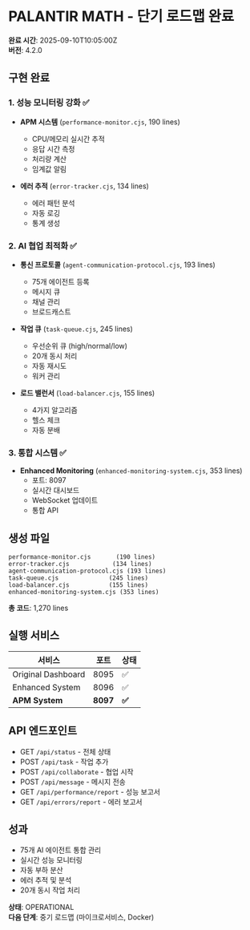 # PALANTIR MATH - 단기 로드맵 완료

**완료 시간**: 2025-09-10T10:05:00Z  
**버전**: 4.2.0

## 구현 완료

### 1. 성능 모니터링 강화 ✅
- **APM 시스템** (`performance-monitor.cjs`, 190 lines)
  - CPU/메모리 실시간 추적
  - 응답 시간 측정
  - 처리량 계산
  - 임계값 알림
  
- **에러 추적** (`error-tracker.cjs`, 134 lines)
  - 에러 패턴 분석
  - 자동 로깅
  - 통계 생성

### 2. AI 협업 최적화 ✅
- **통신 프로토콜** (`agent-communication-protocol.cjs`, 193 lines)
  - 75개 에이전트 등록
  - 메시지 큐
  - 채널 관리
  - 브로드캐스트
  
- **작업 큐** (`task-queue.cjs`, 245 lines)
  - 우선순위 큐 (high/normal/low)
  - 20개 동시 처리
  - 자동 재시도
  - 워커 관리
  
- **로드 밸런서** (`load-balancer.cjs`, 155 lines)
  - 4가지 알고리즘
  - 헬스 체크
  - 자동 분배

### 3. 통합 시스템 ✅
- **Enhanced Monitoring** (`enhanced-monitoring-system.cjs`, 353 lines)
  - 포트: 8097
  - 실시간 대시보드
  - WebSocket 업데이트
  - 통합 API

## 생성 파일
```
performance-monitor.cjs       (190 lines)
error-tracker.cjs            (134 lines)
agent-communication-protocol.cjs (193 lines)
task-queue.cjs              (245 lines)
load-balancer.cjs           (155 lines)
enhanced-monitoring-system.cjs (353 lines)
```
**총 코드**: 1,270 lines

## 실행 서비스
| 서비스 | 포트 | 상태 |
|--------|------|------|
| Original Dashboard | 8095 | ✅ |
| Enhanced System | 8096 | ✅ |
| **APM System** | **8097** | **✅** |

## API 엔드포인트
- GET `/api/status` - 전체 상태
- POST `/api/task` - 작업 추가
- POST `/api/collaborate` - 협업 시작
- POST `/api/message` - 메시지 전송
- GET `/api/performance/report` - 성능 보고서
- GET `/api/errors/report` - 에러 보고서

## 성과
- 75개 AI 에이전트 통합 관리
- 실시간 성능 모니터링
- 자동 부하 분산
- 에러 추적 및 분석
- 20개 동시 작업 처리

**상태**: OPERATIONAL  
**다음 단계**: 중기 로드맵 (마이크로서비스, Docker)